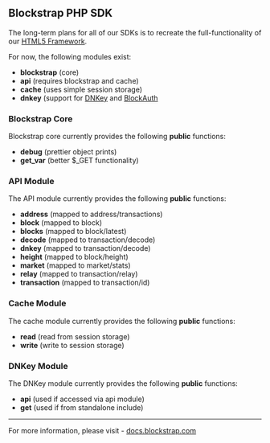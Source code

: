 ## Blockstrap PHP SDK

The long-term plans for all of our SDKs is to recreate the full-functionality of our [HTML5 Framework](http://github.com/blockstrap/framework).

For now, the following modules exist:

* __blockstrap__ (core)
* __api__ (requires blockstrap and cache)
* __cache__ (uses simple session storage)
* __dnkey__ (support for [DNKey](http://dnkey.org) and [BlockAuth](http://blockauth.org)

### Blockstrap Core

Blockstrap core currently provides the following __public__ functions:

* __debug__ (prettier object prints)
* __get_var__ (better $_GET functionality)

### API Module

The API module currently provides the following __public__ functions:

* __address__ (mapped to address/transactions)
* __block__ (mapped to block)
* __blocks__ (mapped to block/latest)
* __decode__ (mapped to transaction/decode)
* __dnkey__ (mapped to transaction/decode)
* __height__ (mapped to block/height)
* __market__ (mapped to market/stats)
* __relay__ (mapped to transaction/relay)
* __transaction__ (mapped to transaction/id)

### Cache Module

The cache module currently provides the following __public__ functions:

* __read__ (read from session storage)
* __write__ (write to session storage)

### DNKey Module

The DNKey module currently provides the following __public__ functions:

* __api__ (used if accessed via api module)
* __get__ (used if from standalone include)

--------------------------

For more information, please visit - [docs.blockstrap.com](http://docs.blockstrap.com)